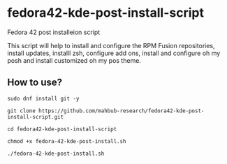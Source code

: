 # fedora42-kde-post-install-script
Fedora 42 post installeion script

This script will help to install and configure the RPM Fusion repositories, install updates, installl zsh, configure add ons, install and configure oh my posh and install customized oh my pos theme.


## How to use?
```
sudo dnf install git -y
```

```
git clone https://github.com/mahbub-research/fedora42-kde-post-install-script.git
```

```
cd fedora42-kde-post-install-script

chmod +x fedora-42-kde-post-install.sh

./fedora-42-kde-post-install.sh
```

